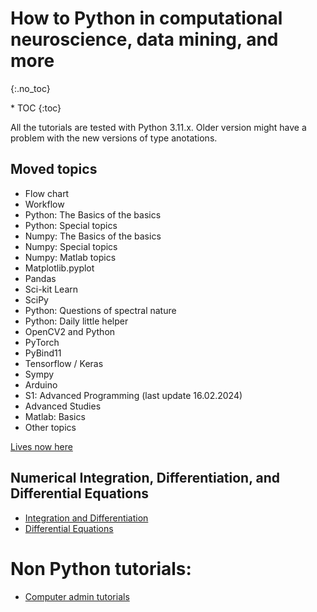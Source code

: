 # How to Python in computational neuroscience, data mining, and more 
{:.no_toc}

<nav markdown="1" class="toc-class">
* TOC
{:toc}
</nav>

All the tutorials are tested with Python 3.11.x. Older version might have a problem with the new versions of type anotations. 

## Moved topics
* Flow chart
* Workflow
* Python: The Basics of the basics
* Python: Special topics
* Numpy: The Basics of the basics
* Numpy: Special topics
* Numpy: Matlab topics
* Matplotlib.pyplot
* Pandas 
* Sci-kit Learn
* SciPy
* Python: Questions of spectral nature
* Python: Daily little helper
* OpenCV2 and Python
* PyTorch
* PyBind11
* Tensorflow / Keras
* Sympy
* Arduino
* S1: Advanced Programming (last update 16.02.2024)
* Advanced Studies
* Matlab: Basics
* Other topics
  
[Lives now here](https://mscneuro.neuro.uni-bremen.de/index.php/Python_Tutorial)

## Numerical Integration, Differentiation, and Differential Equations
* [Integration and Differentiation](numpy/7/README.md) 
* [Differential Equations](numpy/8/README.md) 

# Non Python tutorials:
* [Computer admin tutorials](admin/README.md)
  















